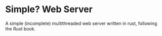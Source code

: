 # Simple? Web Server 
A simple (incomplete) multithreaded web server written in rust, following the Rust book. 
